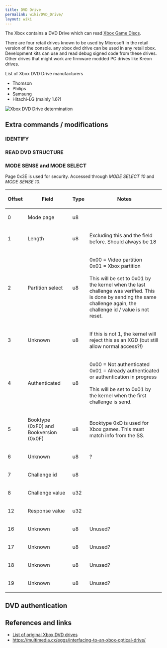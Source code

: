 ```yaml
---
title: DVD Drive
permalink: wiki/DVD_Drive/
layout: wiki
---
```


The Xbox contains a DVD Drive which can read [Xbox Game
Discs](/wiki/Xbox_Game_Disc "wikilink").

There are four retail drives known to be used by Microsoft in the retail
version of the console. any xbox dvd drive can be used in any retail
xbox. Development kits can use and read debug signed code from these
drives. Other drives that might work are firmware modded PC drives like
Kreon drives.

List of Xbox DVD Drive manufacturers

-   Thomson
-   Philips
-   Samsung
-   Hitachi-LG (mainly 1.6?)

![Xbox DVD Drive
determination](Xbox_drivedetermination.png "Xbox DVD Drive determination")

Extra commands / modifications
------------------------------

### IDENTIFY

### READ DVD STRUCTURE

### MODE SENSE and MODE SELECT

Page 0x3E is used for security. Accessed through *MODE SELECT 10* and
*MODE SENSE 10*.

<table>
<thead>
<tr class="header">
<th><p>Offset</p></th>
<th><p>Field</p></th>
<th><p>Type</p></th>
<th><p>Notes</p></th>
</tr>
</thead>
<tbody>
<tr class="odd">
<td><p>0</p></td>
<td><p>Mode page</p></td>
<td><p>u8</p></td>
<td></td>
</tr>
<tr class="even">
<td><p>1</p></td>
<td><p>Length</p></td>
<td><p>u8</p></td>
<td><p>Excluding this and the field before. Should always be 18</p></td>
</tr>
<tr class="odd">
<td><p>2</p></td>
<td><p>Partition select</p></td>
<td><p>u8</p></td>
<td><p>0x00 = Video partition<br />
0x01 = Xbox partition<br />
<br />
This will be set to 0x01 by the kernel when the last challenge was verified. This is done by sending the same challenge again, the challenge id / value is not reset.</p></td>
</tr>
<tr class="even">
<td><p>3</p></td>
<td><p>Unknown</p></td>
<td><p>u8</p></td>
<td><p>If this is not 1, the kernel will reject this as an XGD (but still allow normal access?!)</p></td>
</tr>
<tr class="odd">
<td><p>4</p></td>
<td><p>Authenticated</p></td>
<td><p>u8</p></td>
<td><p>0x00 = Not authenticated<br />
0x01 = Already authenticated or authentication in progress<br />
<br />
This will be set to 0x01 by the kernel when the first challenge is send.</p></td>
</tr>
<tr class="even">
<td><p>5</p></td>
<td><p>Booktype (0xF0) and Bookversion (0x0F)</p></td>
<td><p>u8</p></td>
<td><p>Booktype 0xD is used for Xbox games. This must match info from the SS.</p></td>
</tr>
<tr class="odd">
<td><p>6</p></td>
<td><p>Unknown</p></td>
<td><p>u8</p></td>
<td><p>?</p></td>
</tr>
<tr class="even">
<td><p>7</p></td>
<td><p>Challenge id</p></td>
<td><p>u8</p></td>
<td></td>
</tr>
<tr class="odd">
<td><p>8</p></td>
<td><p>Challenge value</p></td>
<td><p>u32</p></td>
<td></td>
</tr>
<tr class="even">
<td><p>12</p></td>
<td><p>Response value</p></td>
<td><p>u32</p></td>
<td></td>
</tr>
<tr class="odd">
<td><p>16</p></td>
<td><p>Unknown</p></td>
<td><p>u8</p></td>
<td><p>Unused?</p></td>
</tr>
<tr class="even">
<td><p>17</p></td>
<td><p>Unknown</p></td>
<td><p>u8</p></td>
<td><p>Unused?</p></td>
</tr>
<tr class="odd">
<td><p>18</p></td>
<td><p>Unknown</p></td>
<td><p>u8</p></td>
<td><p>Unused?</p></td>
</tr>
<tr class="even">
<td><p>19</p></td>
<td><p>Unknown</p></td>
<td><p>u8</p></td>
<td><p>Unused?</p></td>
</tr>
</tbody>
</table>

DVD authentication
------------------

References and links
--------------------

-   [List of original Xbox DVD
    drives](http://web.archive.org/web/20151026074806/http://home.comcast.net/~admiral_powerslave/dvddrives.html)
-   <https://multimedia.cx/eggs/interfacing-to-an-xbox-optical-drive/>

